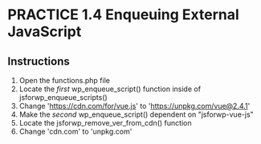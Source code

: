 # PRACTICE 1.4 Enqueuing External JavaScript

## Instructions

1. Open the functions.php file
2. Locate the *first* wp_enqueue_script() function inside of jsforwp_enqueue_scripts()
3. Change 'https://cdn.com/for/vue.js' to 'https://unpkg.com/vue@2.4.1'
4. Make the *second* wp_enqueue_script() dependent on "jsforwp-vue-js"
5. Locate the jsforwp_remove_ver_from_cdn() function
6. Change 'cdn.com' to 'unpkg.com'
